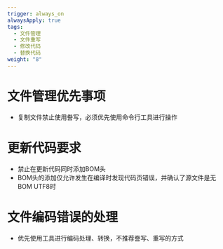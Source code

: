 ```yaml
---
trigger: always_on
alwaysApply: true
tags:
  - 文件管理
  - 文件重写
  - 修改代码
  - 替换代码
weight: "8"
---
```


# 文件管理优先事项
- 复制文件禁止使用誊写，必须优先使用命令行工具进行操作


# 更新代码要求

- 禁止在更新代码同时添加BOM头
- BOM头的添加仅允许发生在编译时发现代码页错误，并确认了源文件是无BOM UTF8时

# 文件编码错误的处理
- 优先使用工具进行编码处理、转换，不推荐誊写、重写的方式